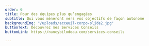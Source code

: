 ```yaml
---
order: 6
title: Pour des équipes plus qu’engagées
subtitle: Qui vous mèneront vers vos objectifs de façon autonome
backgroundImg: "/uploads/acceuil-corpo-slide2.jpg"
buttonText: Découvrez mes Services Conseils
buttonLink: https://nancybilodeau.com/services-conseils

---
```

